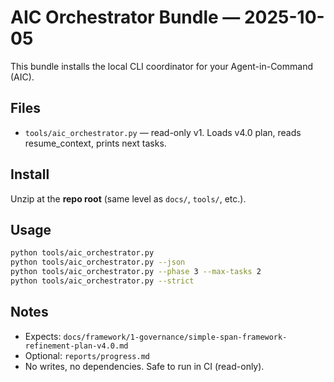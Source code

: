 # AIC Orchestrator Bundle — 2025-10-05

This bundle installs the local CLI coordinator for your Agent-in-Command (AIC).

## Files
- `tools/aic_orchestrator.py` — read-only v1. Loads v4.0 plan, reads resume_context, prints next tasks.

## Install
Unzip at the **repo root** (same level as `docs/`, `tools/`, etc.).

## Usage
```bash
python tools/aic_orchestrator.py
python tools/aic_orchestrator.py --json
python tools/aic_orchestrator.py --phase 3 --max-tasks 2
python tools/aic_orchestrator.py --strict
```

## Notes
- Expects: `docs/framework/1-governance/simple-span-framework-refinement-plan-v4.0.md`
- Optional: `reports/progress.md`
- No writes, no dependencies. Safe to run in CI (read-only).

